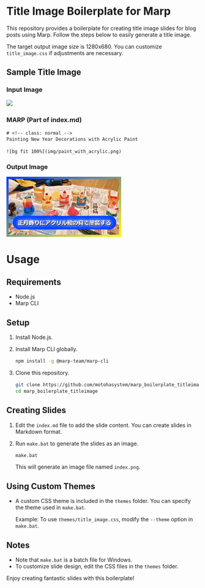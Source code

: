 
# Title Image Boilerplate for Marp

This repository provides a boilerplate for creating title image slides for blog posts using Marp. Follow the steps below to easily generate a title image.

The target output image size is 1280x680. You can customize `title_image.css` if adjustments are necessary.

## Sample Title Image

### Input Image

<img src="./img/paint_with_acrylic.png" width="200px" />

### MARP (Part of index.md)

```
# <!-- class: normal -->
Painting New Year Decorations with Acrylic Paint

![bg fit 100%](img/paint_with_acrylic.png)
```

### Output Image

<img src="./img/title.png" width="300px" />

# Usage

## Requirements

- Node.js
- Marp CLI

## Setup

1. Install Node.js.
2. Install Marp CLI globally.

   ```bash
   npm install -g @marp-team/marp-cli
   ```

3. Clone this repository.

   ```bash
   git clone https://github.com/motohasystem/marp_boilerplate_titleimage
   cd marp_boilerplate_titleimage
   ```

## Creating Slides

1. Edit the `index.md` file to add the slide content. You can create slides in Markdown format.

2. Run `make.bat` to generate the slides as an image.

   ```bash
   make.bat
   ```

   This will generate an image file named `index.png`.

## Using Custom Themes

- A custom CSS theme is included in the `themes` folder. You can specify the theme used in `make.bat`.

  Example: To use `themes/title_image.css`, modify the `--theme` option in `make.bat`.

## Notes

- Note that `make.bat` is a batch file for Windows.
- To customize slide design, edit the CSS files in the `themes` folder.

Enjoy creating fantastic slides with this boilerplate!